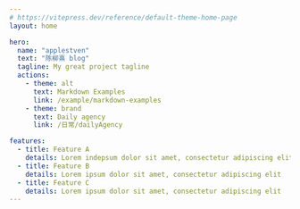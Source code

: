 ```yaml
---
# https://vitepress.dev/reference/default-theme-home-page
layout: home

hero:
  name: "applestven"
  text: "陈柳熹 blog"
  tagline: My great project tagline
  actions:
    - theme: alt
      text: Markdown Examples
      link: /example/markdown-examples
    - theme: brand
      text: Daily agency
      link: /日常/dailyAgency

features:
  - title: Feature A
    details: Lorem indepsum dolor sit amet, consectetur adipiscing elit
  - title: Feature B
    details: Lorem ipsum dolor sit amet, consectetur adipiscing elit
  - title: Feature C
    details: Lorem ipsum dolor sit amet, consectetur adipiscing elit
---
```


